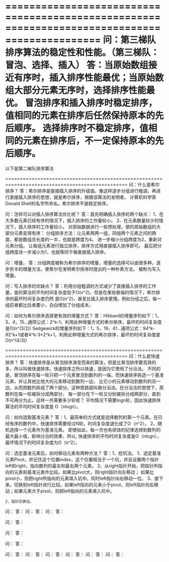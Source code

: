 ==============================================================================================
问：第三梯队排序算法的稳定性和性能。（第三梯队：冒泡、选择、插入）
答：当原始数组接近有序时，插入排序性能最优；当原始数组大部分元素无序时，选择排序性能最优。
    冒泡排序和插入排序时稳定排序，值相同的元素在排序后任然保持原本的先后顺序。
    选择排序时不稳定排序，值相同的元素在排序后，不一定保持原本的先后顺序。
==============================================================================================

以下是第二梯队排序算法

================================================================================================
问：什么是希尔排序？
答：希尔排序是直接插入排序的升级版。像这样逐步分组进行粗调，再进行直接插入排序的思想，就是希尔排序，根据该算法的发明者，
    计算机科学家Donald Shell的名字所命名。希尔排序不是稳定排序。

问：怎样可以对插入排序算法优化呢？
答：首先明确插入排序的两个缺点：
    1、在大多数元素已经有序的情况下，插入排序的工作量较小。
    2、在元素数量较少的情况下，插入排序的工作量较小。
    对原始数据进行一些预处理，使的原始数组的大部分元素变得有序：
    分组排序方法：让元素两两一组，同组两个元素之间的跨度，都是数组总长度的一半，也就是跨度为4。
    进一步缩小分组跨度为2，重新对元素分组。
    让每组元素进行独立排序，排序方式用直接插入排序即可。
    最后把分组跨度进一步减小为1，也就等同于做直接插入排序。
    
问：增量。
答：分组跨度被称为希尔排序的增量，增量的选择可以由很多种，逐步折半的增量方法，使希尔在发明希尔排序时提出的一种朴素方法，
    被称为写入增量。

问：写入排序的优缺点？
答：利用分组粗调的方式减少了直接插入排序的工作量，是的算法的平均时间复杂度低于O(n^2)，但是在某些极端的情况下，希尔排序的最坏时间复杂度仍然
    是O(n^2)，甚至比插入排序更慢。例如分组之后，每一组前者都比后者要小，白白增加了分组成本。

问：如何为希尔排序选择更有效的增量方式？
答：Hibbard的增量序列如下：1，3，4，15...通项公式：2^k-1，利用此种增量方式的希尔排序，最坏的时间复杂度是O(n^(3/2))
    Sedgewick的增量序列如下：1，5，19，41...通项公式：9*4^k-9*2^k+1或者4^k-3*2^k+1，利用此种增量方式的希尔排序，最坏的时间复杂度是O(n^(4/3))

================================================================================================
问：什么是快速排序？
答：快速排序是从冒泡排序演变而来的算法，但是比冒泡排序要高效的多，所以叫做快速排序。快速排序之所以快速，是因为它使用了分治法。
    不同的是，冒泡排序在每一轮只把一个元素冒泡到数列的一端，而快速排序挑选一个基准元素，并让其他比他大的元素移动到数列一边，
    比它小的元素移动到数列的另一边，从而把数列拆成了两个部分。这种思路就叫做分治法。在分治法的思想下，原数列在每一轮被拆分成两部分，
    每一部分在下一轮又分别被拆分成两部分，直到不可再分为止。这样一共需要多少轮呢？
    平均情况下需要logn轮，因此快速排序算法的平均时间复杂度是 O（nlogn）。

问：如何选取基准元素？
答：1、最简单的方式就是选择数列的第一个元素。在已经有序的数列中，快速排序需要经过N轮，时间复杂度退化成了O（n^2）。
    2、随机选择一个元素作为基准元素。
    即使如此，每一次也有绩效的纪律选择到数列的最大最小值，影响分治的效果，所以,
    快速排序的平均时间复杂度是O（nlogn），最坏情况下的时间复杂度为O（n^2）。

问：选定基准元素后，如何移动元素有两种方法？
答：1、挖坑法。
        1、选定基准元素Pivot，并记住这个位置index，这个位置相当于一个坑，并且设置两个指针left和right，指向数列的最左和最右两个元素。
        2、从right指针开始，把指针所指向的元素和基准元素作比较。如果比pivot大，则right指针向左移动；
            如果比pivot小，则把right所指向的元素填入坑中。同时left指针向右移动一位。
        3、接下来，切换到left指针进行比较。如果left指向的元素小于pivot，则left指针向右移动；如果元素大于pivot，则把left指向的元素填入坑中。
        
    2、指针交换法。

问：
答：
问：
答：
问：
答：

问：
答：

问：
答：

问：
答：

问：
答：
问：
答：
问：
答：
问：
答：
问：
答：
问：
答：



